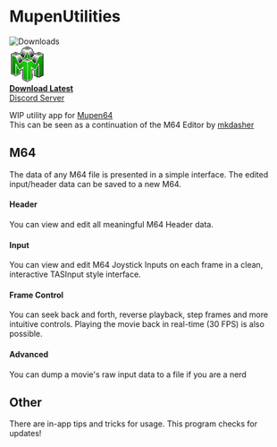 # MupenUtilities
![Downloads](https://img.shields.io/github/downloads/Aurumaker72/MupenUtilities/total)<br>
![MupenUtilities](https://github.com/Aurumaker72/MupenUtilities/blob/main/logo.png "Mupen64 Utilities")   
[**__Download Latest__**](https://github.com/Aurumaker72/MupenUtilities/zipball/main)<br>
[Discord Server](https://discord.gg/KDdWP3rN3T)

WIP utility app for [Mupen64](https://github.com/mkdasher/mupen64-rr-lua-/)<br>
This can be seen as a continuation of the M64 Editor by [mkdasher](https://github.com/mkdasher/)

## M64
The data of any M64 file is presented in a simple interface.
The edited input/header data can be saved to a new M64.

#### Header
You can view and edit all meaningful M64 Header data.

#### Input
You can view and edit M64 Joystick Inputs on each frame in a clean, interactive TASInput style interface.

#### Frame Control
You can seek back and forth, reverse playback, step frames and more intuitive controls.
Playing the movie back in real-time (30 FPS) is also possible.

#### Advanced
You can dump a movie's raw input data to a file if you are a nerd

## Other
There are in-app tips and tricks for usage.
This program checks for updates!
